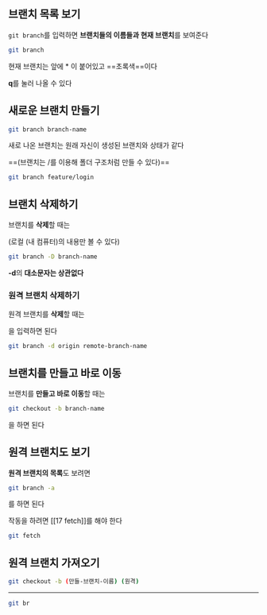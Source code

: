 ## 브랜치 목록 보기

`git branch`를 입력하면 **브랜치들의 이름들과 현재 브랜치**를 보여준다

```Bash
git branch
```

현재 브랜치는 앞에 * 이 붙어있고 ==초록색==이다

**q**를 눌러 나올 수 있다

## 새로운 브랜치 만들기

```Bash
git branch branch-name
```

새로 나온 브랜치는 원래 자신이 생성된 브랜치와 상태가 같다

==(브랜치는 /를 이용해 폴더 구조처럼 만들 수 있다)==

```Bash
git branch feature/login
```

## 브랜치 삭제하기

브랜치를 **삭제**할 때는

(로컬 (내 컴퓨터)의 내용만 볼 수 있다)

```Bash
git branch -D branch-name
```

**-d**의 **대소문자는 상관없다**

### 원격 브랜치 삭제하기

원격 브랜치를 **삭제**할 때는

을 입력하면 된다

```Bash
git branch -d origin remote-branch-name
```

## 브랜치를 만들고 바로 이동

브랜치를 **만들고 바로 이동**할 때는

```Bash
git checkout -b branch-name
```

을 하면 된다

## 원격 브랜치도 보기

**원격 브랜치의 목록**도 보려면

```Bash
git branch -a
```

를 하면 된다

작동을 하려면 [[17 fetch]]를 해야 한다

```Bash
git fetch
```

## 원격 브랜치 가져오기

```Bash
git checkout -b (만들-브랜치-이름) (원격)
```

---

```Bash
git br
```